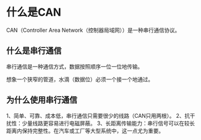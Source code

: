 # 什么是CAN

CAN（Controller Area Network（控制器局域网））是一种串行通信协议。

## 什么是串行通信

串行通信是一种通信方式，数据按照顺序一位一位地传输。

想象一个狭窄的管道，水滴（数据位）必须一个接一个地通过。

## 为什么使用串行通信

1、简单、可靠、成本低，串行通信只需要很少的线路（CAN只用两根）。
2、抗干扰性：少量线路更容易进行电磁屏蔽。
3、长距离传输能力：串行信号可以在较长距离内保持完整性。在汽车或工厂等大型系统中，这一点尤为重要。



